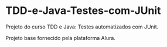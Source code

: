 # TDD-e-Java-Testes-com-JUnit
Projeto do curso TDD e Java: Testes automatizados com JUnit.

Projeto base fornecido pela plataforma Alura.
